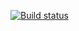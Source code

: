 [![Build status](https://ci.appveyor.com/api/projects/status/yrbv3sehmoatky4c?svg=true)](https://ci.appveyor.com/project/nikiforovamaria/ajs-homework6-2)
